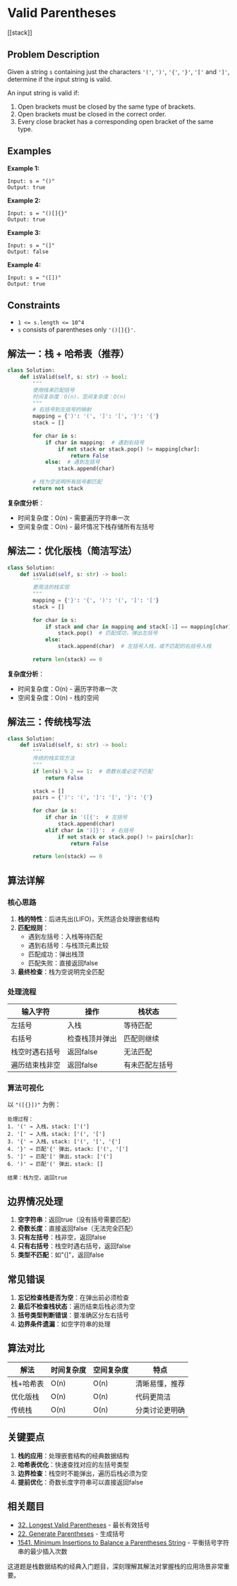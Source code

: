 # Valid Parentheses

[[stack]]

## Problem Description

Given a string `s` containing just the characters `'('`, `')'`, `'{'`, `'}'`, `'['` and `']'`, determine if the input string is valid.

An input string is valid if:

1. Open brackets must be closed by the same type of brackets.
2. Open brackets must be closed in the correct order.
3. Every close bracket has a corresponding open bracket of the same type.

## Examples

**Example 1:**

```text
Input: s = "()"
Output: true
```

**Example 2:**

```text
Input: s = "()[]{}"
Output: true
```

**Example 3:**

```text
Input: s = "(]"
Output: false
```

**Example 4:**

```text
Input: s = "([])"
Output: true
```

## Constraints

- `1 <= s.length <= 10^4`
- `s` consists of parentheses only `'()[]{}'`.

## 解法一：栈 + 哈希表（推荐）

```python
class Solution:
    def isValid(self, s: str) -> bool:
        """
        使用栈来匹配括号
        时间复杂度：O(n)，空间复杂度：O(n)
        """
        # 右括号到左括号的映射
        mapping = {')': '(', ']': '[', '}': '{'}
        stack = []
        
        for char in s:
            if char in mapping:  # 遇到右括号
                if not stack or stack.pop() != mapping[char]:
                    return False
            else:  # 遇到左括号
                stack.append(char)
        
        # 栈为空说明所有括号都匹配
        return not stack
```

**复杂度分析**：

- 时间复杂度：O(n) - 需要遍历字符串一次
- 空间复杂度：O(n) - 最坏情况下栈存储所有左括号

## 解法二：优化版栈（简洁写法）

```python
class Solution:
    def isValid(self, s: str) -> bool:
        """
        更简洁的栈实现
        """
        mapping = {'}': '{', ')': '(', ']': '['}
        stack = []
        
        for char in s:
            if stack and char in mapping and stack[-1] == mapping[char]:
                stack.pop()  # 匹配成功，弹出左括号
            else:
                stack.append(char)  # 左括号入栈，或不匹配的右括号入栈
        
        return len(stack) == 0
```

**复杂度分析**：

- 时间复杂度：O(n) - 遍历字符串一次
- 空间复杂度：O(n) - 栈的空间

## 解法三：传统栈写法

```python
class Solution:
    def isValid(self, s: str) -> bool:
        """
        传统的栈实现方法
        """
        if len(s) % 2 == 1:  # 奇数长度必定不匹配
            return False
        
        stack = []
        pairs = {')': '(', ']': '[', '}': '{'}
        
        for char in s:
            if char in '([{':  # 左括号
                stack.append(char)
            elif char in ')]}':  # 右括号
                if not stack or stack.pop() != pairs[char]:
                    return False
        
        return len(stack) == 0
```

## 算法详解

### 核心思路

1. **栈的特性**：后进先出(LIFO)，天然适合处理嵌套结构
2. **匹配规则**：
   - 遇到左括号：入栈等待匹配
   - 遇到右括号：与栈顶元素比较
   - 匹配成功：弹出栈顶
   - 匹配失败：直接返回false
3. **最终检查**：栈为空说明完全匹配

### 处理流程

| 输入字符 | 操作 | 栈状态 |
|----------|------|--------|
| 左括号 | 入栈 | 等待匹配 |
| 右括号 | 检查栈顶并弹出 | 匹配则继续 |
| 栈空时遇右括号 | 返回false | 无法匹配 |
| 遍历结束栈非空 | 返回false | 有未匹配左括号 |

### 算法可视化

以 `"([{}])"` 为例：

```text
处理过程：
1. '(' → 入栈，stack: ['(']
2. '[' → 入栈，stack: ['(', '[']
3. '{' → 入栈，stack: ['(', '[', '{']
4. '}' → 匹配'{' 弹出，stack: ['(', '[']
5. ']' → 匹配'[' 弹出，stack: ['(']
6. ')' → 匹配'(' 弹出，stack: []

结果：栈为空，返回true
```

## 边界情况处理

1. **空字符串**：返回true（没有括号需要匹配）
2. **奇数长度**：直接返回false（无法完全匹配）
3. **只有左括号**：栈非空，返回false
4. **只有右括号**：栈空时遇右括号，返回false
5. **类型不匹配**：如"(]"，返回false

## 常见错误

1. **忘记检查栈是否为空**：在弹出前必须检查
2. **最后不检查栈状态**：遍历结束后栈必须为空
3. **括号类型判断错误**：要准确区分左右括号
4. **边界条件遗漏**：如空字符串的处理

## 算法对比

| 解法 | 时间复杂度 | 空间复杂度 | 特点 |
|------|------------|------------|------|
| 栈+哈希表 | O(n) | O(n) | 清晰易懂，推荐 |
| 优化版栈 | O(n) | O(n) | 代码更简洁 |
| 传统栈 | O(n) | O(n) | 分类讨论更明确 |

## 关键要点

1. **栈的应用**：处理嵌套结构的经典数据结构
2. **哈希表优化**：快速查找对应的左括号类型
3. **边界检查**：栈空时不能弹出，遍历后栈必须为空
4. **提前优化**：奇数长度字符串可以直接返回false

## 相关题目

- [32. Longest Valid Parentheses](032_longest_valid_parentheses.md) - 最长有效括号
- [22. Generate Parentheses](022_generate_parentheses.md) - 生成括号
- [1541. Minimum Insertions to Balance a Parentheses String](1541_minimum_insertions_balance_parentheses.md) - 平衡括号字符串的最少插入次数

这道题是栈数据结构的经典入门题目，深刻理解其解法对掌握栈的应用场景非常重要。
